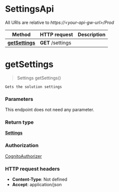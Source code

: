 # SettingsApi

All URIs are relative to *https://&lt;your-api-gw-url&gt;/Prod*

Method | HTTP request | Description
------------- | ------------- | -------------
[**getSettings**](SettingsApi.md#getSettings) | **GET** /settings | 


<a name="getSettings"></a>
# **getSettings**
> Settings getSettings()



    Gets the solution settings

### Parameters
This endpoint does not need any parameter.

### Return type

[**Settings**](/Models/Settings.md)

### Authorization

[CognitoAuthorizer](../README.md#CognitoAuthorizer)

### HTTP request headers

- **Content-Type**: Not defined
- **Accept**: application/json


